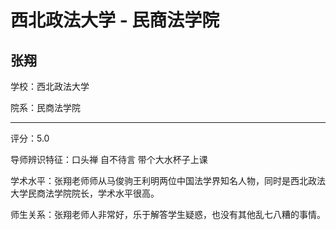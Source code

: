 # 西北政法大学 - 民商法学院

## 张翔

学校：西北政法大学

院系：民商法学院

* * *

评分：5.0

导师辨识特征：口头禅 自不待言 带个大水杯子上课

学术水平：张翔老师师从马俊驹王利明两位中国法学界知名人物，同时是西北政法大学民商法学院院长，学术水平很高。

师生关系：张翔老师人非常好，乐于解答学生疑惑，也没有其他乱七八糟的事情。